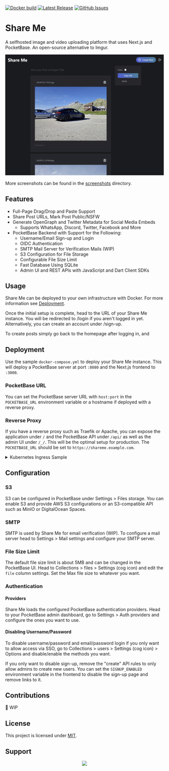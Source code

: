 [![Docker build](https://github.com/Dan6erbond/share-me/actions/workflows/main.yml/badge.svg)](https://github.com/Dan6erbond/share-me/actions/workflows/main.yml)
[![Latest Release](https://img.shields.io/github/v/release/Dan6erbond/share-me?include_prereleases)](https://github.com/Dan6erbond/share-me/releases/latest)
[![GitHub Issues](https://img.shields.io/github/issues/Dan6erbond/share-me)](https://github.com/Dan6erbond/share-me/issues?q=is%3Aissue+is%3Aopen+sort%3Aupdated-desc)

# Share Me

A selfhosted image and video uploading platform that uses Next.js and PocketBase. An open-source alternative to Imgur.

![Screenshot](./assets/screenshots/post.png)

More screenshots can be found in the [screenshots](./assets/screenshots/) directory.

## Features

- Full-Page Drag/Drop and Paste Support
- Share Post URLs, Mark Post Public/NSFW
- Generate OpenGraph and Twitter Metadata for Social Media Embeds
  - Supports WhatsApp, Discord, Twitter, Facebook and More
- PocketBase Backend with Support for the Following:
  - Username/Email Sign-up and Login
  - OIDC Authentication
  - SMTP Mail Server for Verification Mails (WIP)
  - S3 Configuration for File Storage
  - Configurable File Size Limit
  - Fast Database Using SQLite
  - Admin UI and REST APIs with JavaScript and Dart Client SDKs

## Usage

Share Me can be deployed to your own infrastructure with Docker. For more information see [Deployment](#deployment).

Once the initial setup is complete, head to the URL of your Share Me instance. You will be redirected to /login if you aren't logged in yet. Alternatively, you can create an account under /sign-up.

To create posts simply go back to the homepage after logging in, and

## Deployment

Use the sample `docker-compose.yml` to deploy your Share Me instance. This will deploy a PocketBase server at port `:8080` and the Next.js frontend to `:3000`.

### PocketBase URL

You can set the PocketBase server URL with `host:port` in the `POCKETBASE_URL` environment variable or a hostname if deployed with a reverse proxy.

### Reverse Proxy

If you have a reverse proxy such as Traefik or Apache, you can expose the application under `/` and the PocketBase API under `/api/` as well as the admin UI under `/_/`. This will be the optimal setup for production. The `POCKETBASE_URL` should be set to `https://shareme.example.com`.

<details>
  <summary>Kubernetes Ingress Sample</summary>

```yml
apiVersion: networking.k8s.io/v1
kind: Ingress
metadata:
  name: share-me
spec:
  rules:
    - host: shareme.example.com
      http:
        paths:
          - backend:
              service:
                name: share-me-frontend
                port:
                  name: http
            path: /
            pathType: Prefix
          - backend:
              service:
                name: share-me-server
                port:
                  name: http
            path: /api/
            pathType: Prefix
          - backend:
              service:
                name: share-me-server
                port:
                  name: http
            path: /_/
            pathType: Prefix
```

</details>

## Configuration

### S3

S3 can be configured in PocketBase under Settings > Files storage. You can enable S3 and provide AWS S3 configurations or an S3-compatible API such as MinIO or DigitalOcean Spaces.

### SMTP

SMTP is used by Share Me for email verification (WIP). To configure a mail server head to Settings > Mail settings and configure your SMTP server.

### File Size Limit

The default file size limit is about 5MB and can be changed in the PocketBase UI. Head to Collections > files > Settings (cog icon) and edit the `file` column settings. Set the Max file size to whatever you want.

### Authentication

#### Providers

Share Me loads the configured PocketBase authentication providers. Head to your PocketBase admin dashboard, go to Settings > Auth providers and configure the ones you want to use.

#### Disabling Username/Password

To disable username/password and email/password login if you only want to allow access via SSO, go to Collections > users > Settings (cog icon) > Options and disable/enable the methods you want.

If you only want to disable sign-up, remove the "create" API rules to only allow admins to create new users. You can set the `SIGNUP_ENABLED` environment variable in the frontend to disable the sign-up page and remove links to it.

## Contributions

🚧 WIP

## License

This project is licensed under [MIT](./LICENSE).

## Support

<div style="display: flex; justify-content: center">
  <a href="https://www.buymeacoffee.com/dan6erbond"><img src="https://img.buymeacoffee.com/button-api/?text=Buy me a coffee&emoji=&slug=dan6erbond&button_colour=5F7FFF&font_colour=ffffff&font_family=Lato&outline_colour=000000&coffee_colour=FFDD00" /></a>
</div>
